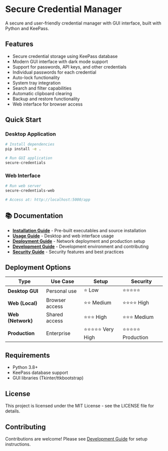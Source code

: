 # Secure Credential Manager

A secure and user-friendly credential manager with GUI interface, built with Python and KeePass.

## Features

- Secure credential storage using KeePass database
- Modern GUI interface with dark mode support
- Support for passwords, API keys, and other credentials
- Individual passwords for each credential
- Auto-lock functionality
- System tray integration
- Search and filter capabilities
- Automatic clipboard clearing
- Backup and restore functionality
- Web interface for browser access

## Quick Start

### Desktop Application
```bash
# Install dependencies
pip install -e .

# Run GUI application
secure-credentials
```

### Web Interface
```bash
# Run web server
secure-credentials-web

# Access at: http://localhost:5000/app
```

## 📚 Documentation

- **[Installation Guide](docs/INSTALL.md)** - Pre-built executables and source installation
- **[Usage Guide](docs/USAGE.md)** - Desktop and web interface usage
- **[Deployment Guide](docs/DEPLOYMENT.md)** - Network deployment and production setup
- **[Development Guide](docs/DEVELOPMENT.md)** - Development environment and contributing
- **[Security Guide](docs/SECURITY.md)** - Security features and best practices

## Deployment Options

| Type | Use Case | Setup | Security |
|------|----------|-------|----------|
| **Desktop GUI** | Personal use | ⭐ Low | ⭐⭐⭐⭐⭐ |
| **Web (Local)** | Browser access | ⭐⭐ Medium | ⭐⭐⭐⭐ High |
| **Web (Network)** | Shared access | ⭐⭐⭐ High | ⭐⭐⭐ Medium |
| **Production** | Enterprise | ⭐⭐⭐⭐⭐ Very High | ⭐⭐⭐⭐⭐ Production |

## Requirements

- Python 3.8+
- KeePass database support
- GUI libraries (Tkinter/ttkbootstrap)

## License

This project is licensed under the MIT License - see the LICENSE file for details.

## Contributing

Contributions are welcome! Please see [Development Guide](docs/DEVELOPMENT.md) for setup instructions.
